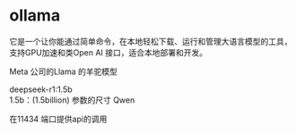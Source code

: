 # ollama

它是一个让你能通过简单命令，在本地轻松下载、运行和管理大语言模型的工具，支持GPU加速和类Open AI 接口，适合本地部署和开发。

Meta 公司的Llama 的羊驼模型

deepseek-r1:1.5b  
  1.5b：(1.5billion) 参数的尺寸
  Qwen 

  在11434 端口提供api的调用